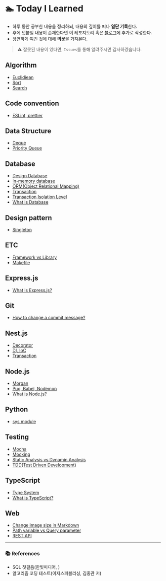 # 🏊 Today I Learned

- 하루 동안 공부한 내용을 정리하되, 내용의 깊이를 떠나 **일단 기록**한다.
- 후에 덧붙일 내용이 존재한다면 이 레포지토리 혹은 [블로그](https://medium.com/@yeslee-v)에 추가로 작성한다.
- 당연하게 여긴 것에 대해 **의문**을 가져본다.

> ⚠️ 잘못된 내용이 있다면, `Issues`를 통해 알려주시면 감사하겠습니다.

## Algorithm

- [Euclidiean](./Algorithm/Euclidiean.md)
- [Sort](./Algorithm/Sort.md)
- [Search](./Algorithm/Search.md)

## Code convention

- [ESLint, prettier](./Code%20convention/eslint_prettier.md)

## Data Structure

- [Deque](./Data%20Structure/Deque.md)
- [Priority Queue](./Data%20Structure/Priority_Queue.md)

## Database

- [Design Database](./Database/design_database.md)
- [In-memory database](./Database/In-memory_database.md)
- [ORM(Object Relational Mapping)](./Database/ORM.md)
- [Transaction](./Database/Transaction.md)
- [Transaction Isolation Level](./Database/Transaction_Isolation_level.md)
- [What is Database](./Database/what_is_database.md)

## Design pattern

- [Singleton](./Design%20pattern/Singleton.md)

## ETC

- [Framework vs Library](./ETC/framework_vs_library.md)
- [Makefile](./ETC/Makefile.md)

## Express.js

- [What is Express.js?](./Express.js/what_is_express.js.md)

## Git

- [How to change a commit message?](./Git/how_to_change_a_commit_message.md)

## Nest.js

- [Decorator](./Nest.js/decorator.md)
- [DI, IoC](./Nest.js/DI_IoC.md)
- [Transaction](./Nest.js/Transaction.md)

## Node.js

- [Morgan](./Node.js/morgan.md)
- [Pug, Babel, Nodemon](./Node.js/Pug_Babel_Nodemon.md)
- [What is Node.js?](./Node.js/what_is_node.js.md)

## Python

- [sys module](./Python/sys.md)

## Testing

- [Mocha](./Testing/Mocha.md)
- [Mocking](./Testing/Mocking.md)
- [Static Analysis vs Dynamin Analysis](./Testing/static_analysis_vs_dynamic_analysis.md)
- [TDD(Test Driven Development)](./Testing/TDD.md)

## TypeScript

- [Type System](./TypeScript/type_system.md)
- [What is TypeScript?](./TypeScript/what_is_typescript.md)

## Web

- [Change image size in Markdown](./Web/change_image_size_in_Markdown.md)
- [Path variable vs Query parameter](./Web/path_variable_vs_query_parameter.md)
- [REST API](./Web/REST_API.md)

---

### 📚 References

- SQL 첫걸음(한빛미디어, )
- 알고리즘 코딩 테스트(이지스퍼블리싱, 김종관 저)
